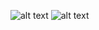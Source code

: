 ![alt text](https://github.com/samedsay/LeetCode/blob/master/Arrays-101/Valid%20Mountain%20Array/MountFirst.png)
![alt text](https://github.com/samedsay/LeetCode/blob/master/Arrays-101/Valid%20Mountain%20Array/MountSecond.png)
